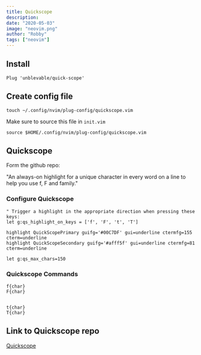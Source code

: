 ```yaml
---
title: Quickscope
description:
date: "2020-05-03"
image: "neovim.png"
author: "Robby"
tags: ["neovim"]
---
```


## Install

```
Plug 'unblevable/quick-scope'
```

## Create config file

```
touch ~/.config/nvim/plug-config/quickscope.vim
```

Make sure to source this file in `init.vim`

```
source $HOME/.config/nvim/plug-config/quickscope.vim
```

## Quickscope

Form the github repo:

"An always-on highlight for a unique character in every word on a line to help you use f, F and family."

### Configure Quickscope

```
" Trigger a highlight in the appropriate direction when pressing these keys:
let g:qs_highlight_on_keys = ['f', 'F', 't', 'T']

highlight QuickScopePrimary guifg='#00C7DF' gui=underline ctermfg=155 cterm=underline
highlight QuickScopeSecondary guifg='#afff5f' gui=underline ctermfg=81 cterm=underline

let g:qs_max_chars=150
```

### Quickscope Commands

```
f{char}
F{char}


t{char}
T{char}
```

## Link to Quickscope repo

[Quickscope](https://github.com/unblevable/quick-scope)
